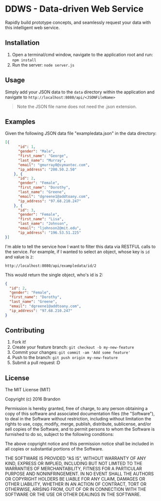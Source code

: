 # DDWS - Data-driven Web Service
Rapidly build prototype concepts, and seamlessly request your data with this intelligent web service.  

## Installation

1) Open a terminal/cmd window, navigate to the application root and run: `npm install`
2) Run the server: `node server.js`

## Usage

Simply add your JSON data to the `data` directory within the application and navigate to `http://localhost:8080/api/<JSONFileName>`

> Note the JSON file name does not need the .json extension.

## Examples
Given the following JSON data file "exampledata.json" in the data directory:
```JSON
[{
      "id": 1,
      "gender": "Male",
      "first_name": "George",
      "last_name": "Murray",
      "email": "gmurray0@symantec.com",
      "ip_address": "200.50.2.50"
    }, {
      "id": 2,
      "gender": "Female",
      "first_name": "Dorothy",
      "last_name": "Greene",
      "email": "dgreene1@addtoany.com",
      "ip_address": "97.68.210.247"
    }, {
      "id": 3,
      "gender": "Female",
      "first_name": "Lisa",
      "last_name": "Johnson",
      "email": "ljohnson2@mit.edu",
      "ip_address": "196.53.51.225"
}]
```
I'm able to tell the service how I want to filter this data via RESTFUL calls to the service. For example, if I wanted to select an object, whose key is `id` and value is `2`:

`http://localhost:8080/api/exampledata/id/2`

This would return the single object, who's id is 2:
```JSON
{
  "id": 2,
  "gender": "Female",
  "first_name": "Dorothy",
  "last_name": "Greene",
  "email": "dgreene1@addtoany.com",
  "ip_address": "97.68.210.247"
}
```

## Contributing

1. Fork it!
2. Create your feature branch: `git checkout -b my-new-feature`
3. Commit your changes: `git commit -am 'Add some feature'`
4. Push to the branch: `git push origin my-new-feature`
5. Submit a pull request :D

## License

The MIT License (MIT)

Copyright (c) 2016 Brandon

Permission is hereby granted, free of charge, to any person obtaining a copy
of this software and associated documentation files (the "Software"), to deal
in the Software without restriction, including without limitation the rights
to use, copy, modify, merge, publish, distribute, sublicense, and/or sell
copies of the Software, and to permit persons to whom the Software is
furnished to do so, subject to the following conditions:

The above copyright notice and this permission notice shall be included in all
copies or substantial portions of the Software.

THE SOFTWARE IS PROVIDED "AS IS", WITHOUT WARRANTY OF ANY KIND, EXPRESS OR
IMPLIED, INCLUDING BUT NOT LIMITED TO THE WARRANTIES OF MERCHANTABILITY,
FITNESS FOR A PARTICULAR PURPOSE AND NONINFRINGEMENT. IN NO EVENT SHALL THE
AUTHORS OR COPYRIGHT HOLDERS BE LIABLE FOR ANY CLAIM, DAMAGES OR OTHER
LIABILITY, WHETHER IN AN ACTION OF CONTRACT, TORT OR OTHERWISE, ARISING FROM,
OUT OF OR IN CONNECTION WITH THE SOFTWARE OR THE USE OR OTHER DEALINGS IN THE
SOFTWARE.